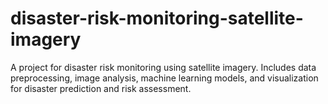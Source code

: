 # disaster-risk-monitoring-satellite-imagery
A project for disaster risk monitoring using satellite imagery. Includes data preprocessing, image analysis, machine learning models, and visualization for disaster prediction and risk assessment.

